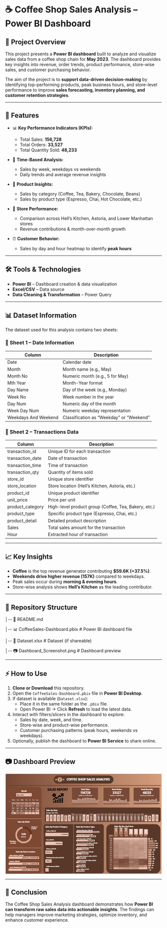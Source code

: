 # ☕ Coffee Shop Sales Analysis – Power BI Dashboard  

## 📌 Project Overview  
This project presents a **Power BI dashboard** built to analyze and visualize sales data from a coffee shop chain for **May 2023**. The dashboard provides key insights into revenue, order trends, product performance, store-wise sales, and customer purchasing behavior.  

The aim of the project is to **support data-driven decision-making** by identifying top-performing products, peak business hours, and store-level performance to improve **sales forecasting, inventory planning, and customer retention strategies**.  

---

## 🚀 Features  
- 📊 **Key Performance Indicators (KPIs):**  
  - Total Sales: **156,728**  
  - Total Orders: **33,527**  
  - Total Quantity Sold: **48,233**  

- 📅 **Time-Based Analysis:**  
  - Sales by week, weekdays vs weekends  
  - Daily trends and average revenue insights  

- 🛒 **Product Insights:**  
  - Sales by category (Coffee, Tea, Bakery, Chocolate, Beans)  
  - Sales by product type (Espresso, Chai, Hot Chocolate, etc.)  

- 🏬 **Store Performance:**  
  - Comparison across Hell’s Kitchen, Astoria, and Lower Manhattan stores  
  - Revenue contributions & month-over-month growth  

- ⏰ **Customer Behavior:**  
  - Sales by day and hour heatmap to identify **peak hours**  

---

## 🛠️ Tools & Technologies  
- **Power BI** – Dashboard creation & data visualization  
- **Excel/CSV** – Data source  
- **Data Cleaning & Transformation** – Power Query  

---

## 📊 Dataset Information  
The dataset used for this analysis contains two sheets:  

### 🔹 Sheet 1 – Date Information  
| Column | Description |  
|--------|-------------|  
| Date | Calendar date |  
| Month | Month name (e.g., May) |  
| Month No | Numeric month (e.g., 5 for May) |  
| Mth Year | Month-Year format |  
| Day Name | Day of the week (e.g., Monday) |  
| Week No | Week number in the year |  
| Day Num | Numeric day of the month |  
| Week Day Num | Numeric weekday representation |  
| Weekdays And Weekend | Classification as “Weekday” or “Weekend” |  

### 🔹 Sheet 2 – Transactions Data  
| Column | Description |  
|--------|-------------|  
| transaction_id | Unique ID for each transaction |  
| transaction_date | Date of transaction |  
| transaction_time | Time of transaction |  
| transaction_qty | Quantity of items sold |  
| store_id | Unique store identifier |  
| store_location | Store location (Hell’s Kitchen, Astoria, etc.) |  
| product_id | Unique product identifier |  
| unit_price | Price per unit |  
| product_category | High-level product group (Coffee, Tea, Bakery, etc.) |  
| product_type | Specific product type (Espresso, Chai, etc.) |  
| product_detail | Detailed product description |  
| Sales | Total sales amount for the transaction |  
| Hour | Extracted hour of transaction |  

---

## 📈 Key Insights  
- **Coffee** is the top revenue generator contributing **$59.6K (+37.5%)**.  
- **Weekends drive higher revenue (157K)** compared to weekdays.  
- Peak sales occur during **morning & evening hours**.  
- Store-wise analysis shows **Hell’s Kitchen** as the leading contributor.  

---

## 📂 Repository Structure  
│-- 📄 README.md

│-- 📊 CoffeeSales-Dashboard.pbix # Power BI dashboard file

│-- 📑 Dataset.xlsx # Dataset (if shareable)

│-- 📷 Dashboard_Screenshot.png # Dashboard preview


---

## ⚡ How to Use  
1. **Clone or Download** this repository.  
2. Open the `CoffeeSales-Dashboard.pbix` file in **Power BI Desktop**.  
3. If dataset is available (`Dataset.xlsx`):  
   - Place it in the same folder as the `.pbix` file.  
   - Open Power BI → Click **Refresh** to load the latest data.  
4. Interact with filters/slicers in the dashboard to explore:  
   - Sales by date, week, and time.  
   - Store-wise and product-wise performance.  
   - Customer purchasing patterns (peak hours, weekends vs weekdays).  
5. Optionally, publish the dashboard to **Power BI Service** to share online.  

---

## 📷 Dashboard Preview  
![Dashboard Screenshot](Dashboard_Screenshot.jpg)  

---

## 🎯 Conclusion  
The Coffee Shop Sales Analysis dashboard demonstrates how **Power BI can transform raw sales data into actionable insights**. The findings can help managers improve marketing strategies, optimize inventory, and enhance customer experience.  

